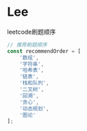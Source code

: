 # Lee
leetcode刷题顺序

```js
// 推荐刷题顺序
const recommendOrder = [
    '数组',
    '字符串',
    '哈希表',
    '链表',
    '栈和队列',
    '二叉树',
    '回溯',
    '贪心',
    '动态规划',
    '图论'
];

```
